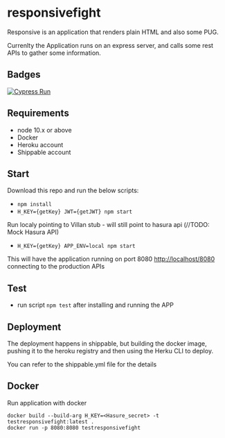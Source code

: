 # responsivefight

Responsive is an application that renders plain HTML and also some PUG.

Currenlty the Application runs on an express server, and calls some rest APIs to gather some information.

## Badges
[![Cypress Run](https://img.shields.io/badge/cypress-dashboard-brightgreen.svg)]()

## Requirements

- node 10.x or above
- Docker
- Heroku account
- Shippable account

## Start

Download this repo and run the below scripts:

- `npm install`
- `H_KEY={getKey} JWT={getJWT} npm start`

Run localy pointing to Villan stub - will still point to hasura api (//TODO: Mock Hasura API)
- `H_KEY={getKey} APP_ENV=local npm start`

This will have the application running on port 8080 <http://localhost/8080> connecting to the production APIs

## Test

- run script `npm test` after installing and running the APP

## Deployment

The deployment happens in shippable, but building the docker image, pushing it to the heroku registry and then using the Herku CLI to deploy.

You can refer to the shippable.yml file for the details

## Docker

Run application with docker

```
docker build --build-arg H_KEY=<Hasure_secret> -t testresponsivefight:latest .
docker run -p 8080:8080 testresponsivefight
```